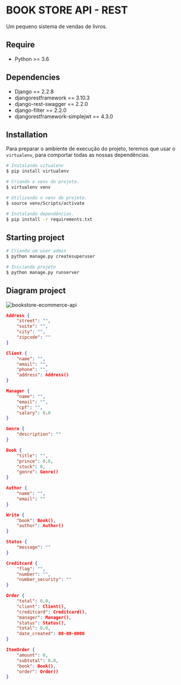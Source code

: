 # BOOK STORE API - REST

Um pequeno sistema de vendas de livros.

## Require
 * Python >= 3.6

## Dependencies

* Django == 2.2.8
* djangorestframework == 3.10.3
* django-rest-swagger == 2.2.0
* django-filter == 2.2.0
* djangorestframework-simplejwt == 4.3.0

## Installation

Para preparar o ambiente de execução do projeto, teremos que usar o ```virtualenv```, para comportar todas as nossas dependências.

``` bash
# Instalando vitualenv
$ pip install virtualenv

# Criando o venv do projeto.
$ virtualenv venv

# Utilizando o venv do projeto.
$ source venv/Scripts/activate

# Instalando dependências.
$ pip install -r requirements.txt
```

## Starting project

``` bash
# Criando um user admin
$ python manage.py createsuperuser

# Iniciando projeto
$ python manage.py runserver
```

## Diagram project

![bookstore-ecommerce-api](https://user-images.githubusercontent.com/40550247/70489904-baa8b500-1adb-11ea-9273-7407cb7040db.png)


``` json
Address {
    "street": "",
    "suite": "",
    "city": "",
    "zipcode": ""
}

Client {
	"name": "",
	"email": "",
	"phone": "",
	"address": Address()
}

Manager {
    "name": "",
    "email": "",
    "cpf": "",
    "salary": 0.0
}

Genre {
    "description": ""
}

Book {
    "title": "",
    "prince": 0.0,
    "stock": 0,
    "genre": Genre()
}

Author {
    "name": "",
    "email": ""
}

Write {
    "book": Book(),
    "author": Author()
}

Status {
    "message": ""
}

Creditcard {
    "flag": "",
    "number": "",
    "number_security": ""
}

Order {
    "total": 0.0,
    "client": Client(),
    "creditcard": Creditcard(),
    "manager": Manager(),
    "status": Status(),
    "total": 0.0,
    "date_created": 00-00-0000
}

ItemOrder {
    "amount": 0,
    "subtotal": 0.0,
    "book": Book(),
    "order": Order()
}
```
